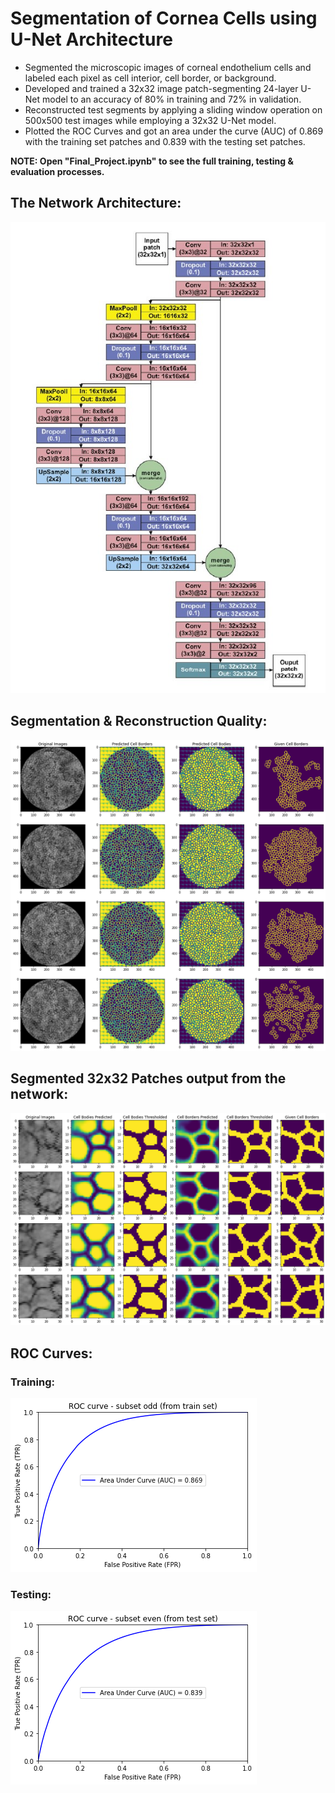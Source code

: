 # Segmentation of Cornea Cells using U-Net Architecture
- Segmented the microscopic images of corneal endothelium cells and labeled each pixel as cell interior, cell border, or background.
- Developed and trained a 32x32 image patch-segmenting 24-layer U-Net model to an accuracy of 80% in training and 72% in validation.
- Reconstructed test segments by applying a sliding window operation on 500x500 test images while employing a 32x32 U-Net model.
- Plotted the ROC Curves and got an area under the curve (AUC) of 0.869 with the training set patches and 0.839 with the testing set patches.

**NOTE: Open "Final_Project.ipynb" to see the full training, testing & evaluation processes.**

## The Network Architecture:
![U-Net_Network](/screenshots/network.jpg?raw=true "U-Net Network")

## Segmentation & Reconstruction Quality:
![Segmentation_Quality](/screenshots/segmentation_quality.png?raw=true "Segmentation Quality")

## Segmented 32x32 Patches output from the network:
![Segmented_Patches](/screenshots/segmented_patches.png?raw=true "Segmented Patches")

## ROC Curves:
### Training:
![ROC_Training](/screenshots/ROC_Curve_training.png?raw=true "ROC Training")
### Testing:
![ROC_Testing](/screenshots/ROC_Curve_testing.png?raw=true "ROC Testing")
